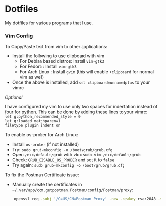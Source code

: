 # Dotfiles

My dotfiles for various programs that I use.

### Vim Config

To Copy/Paste text from vim to other applications: </br>
* Install the following to use clipboard with vim
  * For Debian based distros: Install `vim-gtk3`
  * For Fedora : Install `vim-gtk3`
  * For Arch Linux : Install `gvim` (this will enable `+clipboard` for normal vim as well)
* Once the above is installed, add `set clipboard=unnamedplus` to your vimrc

*Optional*

I have configured my vim to use only two spaces for indentation instead of four for python.
This can be done by adding these lines to your vimrc: </br>
`let g:python_recommended_style = 0` </br>
`let g:loaded_matchparen=1` </br>
`filetype plugin indent on` </br>


To enable os-prober for Arch Linux: </br>
* Install `os-prober` (if not installed)
* Try: `sudo grub-mkconfig -o /boot/grub/grub.cfg`
* Open `/etc/default/grub` with vim: `sudo vim /etc/default/grub`
* Check: `GRUB_DISABLE_OS_PROBER` and set it to `false`
* Try again: `sudo grub-mkconfig -o /boot/grub/grub.cfg`


To fix the Postman Certificate issue:
* Manually create the certificates in `~/.var/app/com.getpostman.Postman/config/Postman/proxy`:
```bash
    openssl req -subj '/C=US/CN=Postman Proxy' -new -newkey rsa:2048 -sha256 -days 365 -nodes -x509 -keyout postman-proxy-ca.key -out postman-proxy-ca.crt
```
